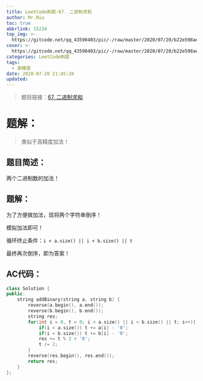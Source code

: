 ```yaml
---
title: LeetCode刷题-67. 二进制求和
author: Mr.Niu
toc: true
abbrlink: 15234
top_img: >-
  https://gitcode.net/qq_43590403/pic/-/raw/master/2020/07/20/b22e598ae99cda60cdc00ccda877e44c.png
cover: >-
  https://gitcode.net/qq_43590403/pic/-/raw/master/2020/07/20/b22e598ae99cda60cdc00ccda877e44c.png
categories: LeetCode刷题
tags:
  - 高精度
date: 2020-07-20 21:45:28
updated:
---
```












> 题目链接：[67. 二进制求和]( https://leetcode-cn.com/problems/add-binary/)



# 题解：



> 类似于高精度加法！



## 题目简述：

两个二进制数的加法！



## 题解：

为了方便做加法，现将两个字符串倒序！

模拟加法即可！

循环终止条件：`i < a.size() || i < b.size() || t`

最终再次倒序，即为答案！

## AC代码：



```c++
class Solution {
public:
    string addBinary(string a, string b) {
        reverse(a.begin(), a.end());
        reverse(b.begin(), b.end());
        string res;
        for(int i = 0, t = 0; i < a.size() || i < b.size() || t; i++){
            if(i < a.size()) t += a[i] - '0';
            if(i < b.size()) t += b[i] - '0';
            res += t % 2 + '0';
            t /= 2;
        }
        reverse(res.begin(), res.end());
        return res;
    }
};
```



